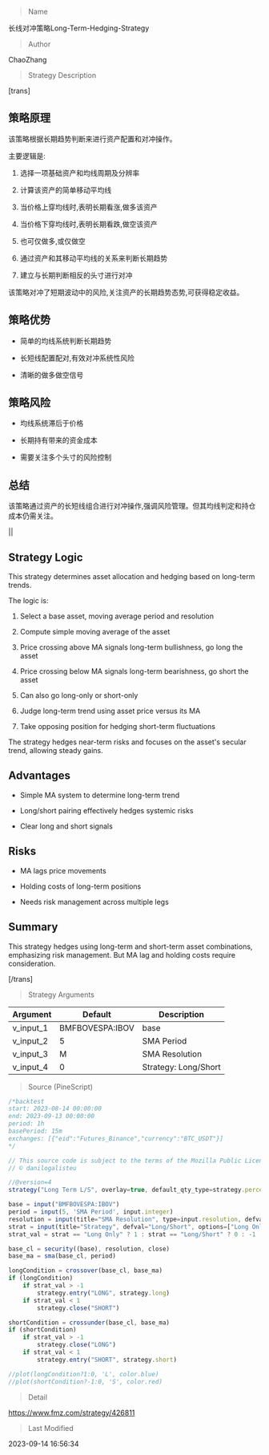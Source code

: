 
> Name

长线对冲策略Long-Term-Hedging-Strategy

> Author

ChaoZhang

> Strategy Description


[trans]  

## 策略原理

该策略根据长期趋势判断来进行资产配置和对冲操作。

主要逻辑是:

1. 选择一项基础资产和均线周期及分辨率

2. 计算该资产的简单移动平均线

3. 当价格上穿均线时,表明长期看涨,做多该资产

4. 当价格下穿均线时,表明长期看跌,做空该资产

5. 也可仅做多,或仅做空

6. 通过资产和其移动平均线的关系来判断长期趋势

7. 建立与长期判断相反的头寸进行对冲

该策略对冲了短期波动中的风险,关注资产的长期趋势态势,可获得稳定收益。

## 策略优势

- 简单的均线系统判断长期趋势

- 长短线配置配对,有效对冲系统性风险

- 清晰的做多做空信号

## 策略风险

- 均线系统滞后于价格

- 长期持有带来的资金成本

- 需要关注多个头寸的风险控制

## 总结

该策略通过资产的长短线组合进行对冲操作,强调风险管理。但其均线判定和持仓成本仍需关注。


||

## Strategy Logic

This strategy determines asset allocation and hedging based on long-term trends.

The logic is:

1. Select a base asset, moving average period and resolution

2. Compute simple moving average of the asset

3. Price crossing above MA signals long-term bullishness, go long the asset

4. Price crossing below MA signals long-term bearishness, go short the asset 

5. Can also go long-only or short-only

6. Judge long-term trend using asset price versus its MA

7. Take opposing position for hedging short-term fluctuations

The strategy hedges near-term risks and focuses on the asset's secular trend, allowing steady gains.

## Advantages

- Simple MA system to determine long-term trend

- Long/short pairing effectively hedges systemic risks 

- Clear long and short signals

## Risks

- MA lags price movements

- Holding costs of long-term positions

- Needs risk management across multiple legs

## Summary

This strategy hedges using long-term and short-term asset combinations, emphasizing risk management. But MA lag and holding costs require consideration.

[/trans]

> Strategy Arguments



|Argument|Default|Description|
|----|----|----|
|v_input_1|BMFBOVESPA:IBOV|base|
|v_input_2|5|SMA Period|
|v_input_3|M|SMA Resolution|
|v_input_4|0|Strategy: Long/Short|Long Only|Short Only|


> Source (PineScript)

``` javascript
/*backtest
start: 2023-08-14 00:00:00
end: 2023-09-13 00:00:00
period: 1h
basePeriod: 15m
exchanges: [{"eid":"Futures_Binance","currency":"BTC_USDT"}]
*/

// This source code is subject to the terms of the Mozilla Public License 2.0 at https://mozilla.org/MPL/2.0/
// © danilogalisteu

//@version=4
strategy("Long Term L/S", overlay=true, default_qty_type=strategy.percent_of_equity, default_qty_value=100)

base = input("BMFBOVESPA:IBOV")
period = input(5, 'SMA Period', input.integer)
resolution = input(title="SMA Resolution", type=input.resolution, defval='M')
strat = input(title="Strategy", defval="Long/Short", options=["Long Only", "Long/Short", "Short Only"])
strat_val = strat == "Long Only" ? 1 : strat == "Long/Short" ? 0 : -1

base_cl = security((base), resolution, close)
base_ma = sma(base_cl, period)

longCondition = crossover(base_cl, base_ma)
if (longCondition)
    if strat_val > -1
        strategy.entry("LONG", strategy.long)
    if strat_val < 1
        strategy.close("SHORT")

shortCondition = crossunder(base_cl, base_ma)
if (shortCondition)
    if strat_val > -1
        strategy.close("LONG")
    if strat_val < 1
        strategy.entry("SHORT", strategy.short)

//plot(longCondition?1:0, 'L', color.blue)
//plot(shortCondition?-1:0, 'S', color.red)
```

> Detail

https://www.fmz.com/strategy/426811

> Last Modified

2023-09-14 16:56:34

